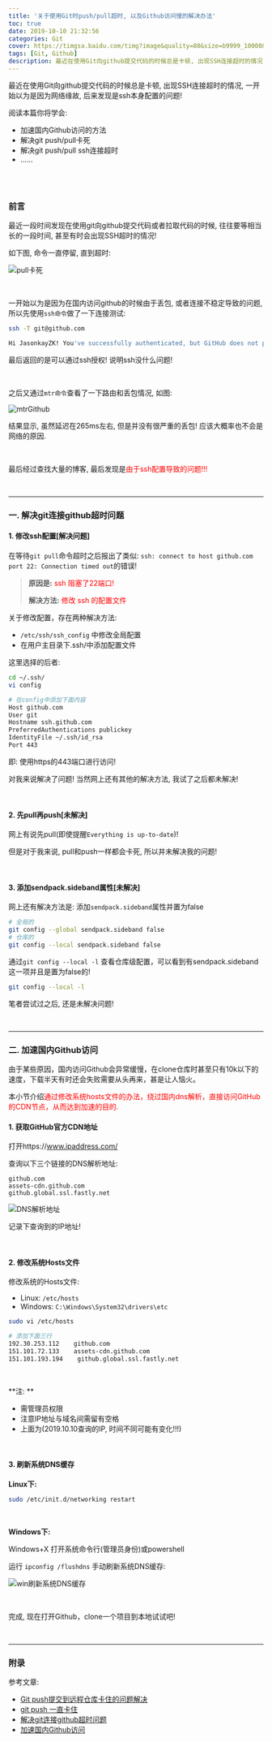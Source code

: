 ```yaml
---
title: '关于使用Git时push/pull超时, 以及Github访问慢的解决办法'
toc: true
date: 2019-10-10 21:32:56
categories: Git
cover: https://timgsa.baidu.com/timg?image&quality=80&size=b9999_10000&sec=1570726027679&di=9399d91e4f2812b1188d4c409f69caad&imgtype=0&src=http%3A%2F%2Fku.90sjimg.com%2Felement_origin_min_pic%2F00%2F86%2F44%2F4056eb5f135855d.jpg
tags: [Git, Github]
description: 最近在使用Git向github提交代码的时候总是卡顿, 出现SSH连接超时的情况, 一开始以为是因为网络缘故, 后来发现是ssh本身配置的问题!
---
```




最近在使用Git向github提交代码的时候总是卡顿, 出现SSH连接超时的情况, 一开始以为是因为网络缘故, 后来发现是ssh本身配置的问题! 

阅读本篇你将学会:

-   加速国内Github访问的方法
-   解决git push/pull卡死
-   解决git push/pull ssh连接超时
-   ......

<br/>

<!--more-->

<br/>

### 前言

最近一段时间发现在使用git向github提交代码或者拉取代码的时候, 往往要等相当长的一段时间, 甚至有时会出现SSH超时的情况!

如下图, 命令一直停留, 直到超时:

![pull卡死](https://raw.fastgit.org/JasonkayZK/blog_static/master/images/pull卡死.png)

<br/>

一开始以为是因为在国内访问github的时候由于丢包, 或者连接不稳定导致的问题, 所以先使用`ssh命令`做了一下连接测试:

```bash
ssh -T git@github.com

Hi JasonkayZK! You've successfully authenticated, but GitHub does not provide shell access.
```

最后返回的是可以通过ssh授权! 说明ssh没什么问题!

<br/>

之后又通过`mtr命令`查看了一下路由和丢包情况, 如图:

   ![mtrGithub](https://raw.fastgit.org/JasonkayZK/blog_static/master/images/mtrGithub.png)

结果显示, 虽然延迟在265ms左右, 但是并没有很严重的丢包! 应该大概率也不会是网络的原因.

<br/>

最后经过查找大量的博客, 最后发现是<font color="#ff0000">由于ssh配置导致的问题!!!</font>



<br/>

-----------------



### 一. 解决git连接github超时问题

#### 1. 修改ssh配置[解决问题]

在等待`git pull`命令超时之后报出了类似: `ssh: connect to host github.com port 22: Connection timed out`的错误!

>   **原因是:** <font color="#ff0000">ssh 阻塞了22端口!</font>
>
>   **解决方法:** <font color="#ff0000">修改 ssh 的配置文件</font>

关于修改配置，存在两种解决方法:

-   `/etc/ssh/ssh_config` 中修改全局配置
-   在用户主目录下.ssh/中添加配置文件

这里选择的后者:

```bash
cd ~/.ssh/
vi config

# 在config中添加下面内容
Host github.com  
User git  
Hostname ssh.github.com 
PreferredAuthentications publickey  
IdentityFile ~/.ssh/id_rsa 
Port 443
```

即: 使用https的443端口进行访问!

对我来说解决了问题! 当然网上还有其他的解决方法, 我试了之后都未解决!

<br/>

#### 2. 先pull再push[未解决]

网上有说先pull(即使提醒`Everything is up-to-date`)!

但是对于我来说, pull和push一样都会卡死, 所以并未解决我的问题!

<br/>

#### 3. 添加sendpack.sideband属性[未解决]

网上还有解决方法是: 添加`sendpack.sideband`属性并置为false

```bash
# 全局的
git config --global sendpack.sideband false
# 仓库的
git config --local sendpack.sideband false
```

通过`git config --local -l` 查看仓库级配置，可以看到有sendpack.sideband这一项并且是置为false的!

```bash
git config --local -l 
```

笔者尝试过之后, 还是未解决问题!



<br/>

---------------

### 二. 加速国内Github访问

由于某些原因，国内访问Github会异常缓慢，在clone仓库时甚至只有10k以下的速度，下载半天有时还会失败需要从头再来，甚是让人恼火。 

本小节介绍<font color="#ff0000">通过修改系统hosts文件的办法，绕过国内dns解析，直接访问GitHub的CDN节点，从而达到加速的目的.</font>

#### 1. 获取GitHub官方CDN地址

打开https://www.ipaddress.com/

查询以下三个链接的DNS解析地址: 

```
github.com 
assets-cdn.github.com 
github.global.ssl.fastly.net
```

![DNS解析地址](https://raw.fastgit.org/JasonkayZK/blog_static/master/images/DNS解析地址.png)

记录下查询到的IP地址!

<br/>

#### 2. 修改系统Hosts文件

修改系统的Hosts文件:

-   Linux: `/etc/hosts`
-   Windows: `C:\Windows\System32\drivers\etc`

```bash
sudo vi /etc/hosts

# 添加下面三行
192.30.253.112    github.com
151.101.72.133    assets-cdn.github.com
151.101.193.194    github.global.ssl.fastly.net
```

<br/>

**注: **

-   需管理员权限
-   注意IP地址与域名间需留有空格
-   上面为(2019.10.10查询的IP, 时间不同可能有变化!!!)

<br/>

#### 3. 刷新系统DNS缓存

**Linux下:**

```bash
sudo /etc/init.d/networking restart
```

<br/>

**Windows下:**

Windows+X 打开系统命令行(管理员身份)或powershell 

运行 `ipconfig /flushdns` 手动刷新系统DNS缓存: 

![win刷新系统DNS缓存](https://raw.fastgit.org/JasonkayZK/blog_static/master/images/win刷新系统DNS缓存.png)

<br/>

完成, 现在打开Github，clone一个项目到本地试试吧!



<br/>

-------------



### 附录

参考文章:

-   [Git push提交到远程仓库卡住的问题解决](https://blog.csdn.net/cekiasoo/article/details/54259921)
-   [git push 一直卡住](https://www.v2ex.com/t/431645)
-   [解决git连接github超时问题](https://www.cnblogs.com/sweetheartly/articles/9439798.html)
-   [加速国内Github访问](https://blog.csdn.net/w958660278/article/details/81161224)



